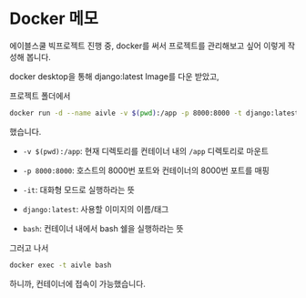 # Docker 메모

에이블스쿨 빅프로젝트 진행 중, docker를 써서 프로젝트를 관리해보고 싶어 이렇게 작성해 봅니다.

docker desktop을 통해 django:latest Image를 다운 받았고,

프로젝트 폴더에서

```bash
docker run -d --name aivle -v $(pwd):/app -p 8000:8000 -t django:latest bash
```

했습니다.

- `-v $(pwd):/app`: 현재 디렉토리를 컨테이너 내의 `/app` 디렉토리로 마운트

- `-p 8000:8000`: 호스트의 8000번 포트와 컨테이너의 8000번 포트를 매핑

- `-it`: 대화형 모드로 실행하라는 뜻

- `django:latest`: 사용할 이미지의 이름/태그

- `bash`: 컨테이너 내에서 bash 쉘을 실행하라는 뜻

그러고 나서

```bash
docker exec -t aivle bash
```

하니까, 컨테이너에 접속이 가능했습니다.

